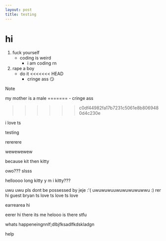 ```yaml
---
layout: post
title: testing
---
```

# hi
1. fuck yourself
   - coding is weird
     - i am coding rn
2. rape a boy
   - do it
<<<<<<< HEAD
     - cringe ass 😏
> [!NOTE]
> my mother is a male
=======
     - cringe ass
>>>>>>> c0df44982fa17b7231c5061e8b8069480d4c230e

i love ts

testing

rererere

wewewewew

because kit then kitty

owo??? slsss

helloooo long kitty
y m i kitty???

uwu uwu 
pls dont be possessed by jeje :'(
uwuwuwuuwuwuwuwuwwu
:)
rer hi guest bryan ts love ts love ts love

earrearea hi 

eerer hi there its me helooo
 is there 
 stfu
 >>>>>>>>>>>>>>>>>>>>>>>>>>>>>>>>>>>>>>>>>>>>>>>>>>>>>>>>>>>>
 whats happeneingnnlf;dlbjfksadlfkdskladgn

help